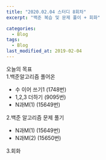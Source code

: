 ```yaml
---
title: "2020.02.04 스터디 8회차"
excerpt: "백준 복습 및 문제 풀이 + 회화"

categories:
  - Blog
tags:
  - Blog
last_modified_at: 2019-02-04
---
```

오늘의 목표   
1.백준알고리즘 풀어온  
- 수 이어 쓰기1 (1748번)  
- 1,2,3 더하기 (9095번)  
- N과M(1) (15649번)  

2.백준 알고리즘 문제 풀기  
- N과M(1) (15649번)  
- N과M(2) (15650번)  

3.회화  
